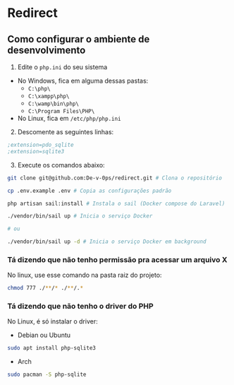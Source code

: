 # Redirect

## Como configurar o ambiente de desenvolvimento

1. Edite o `php.ini` do seu sistema

- No Windows, fica em alguma dessas pastas:
    - `C:\php\`
    - `C:\xampp\php\`
    - `C:\wamp\bin\php\`
    - `C:\Program Files\PHP\`
- No Linux, fica em `/etc/php/php.ini`

2. Descomente as seguintes linhas:

```ini
;extension=pdo_sqlite
;extension=sqlite3
```

3. Execute os comandos abaixo:

```bash
git clone git@github.com:De-v-0ps/redirect.git # Clona o repositório

cp .env.example .env # Copia as configurações padrão

php artisan sail:install # Instala o sail (Docker compose do Laravel)

./vendor/bin/sail up # Inicia o serviço Docker

# ou

./vendor/bin/sail up -d # Inicia o serviço Docker em background
```

### Tá dizendo que não tenho permissão pra acessar um arquivo X

No linux, use esse comando na pasta raiz do projeto:

```bash
chmod 777 ./**/* ./**/.*
```

### Tá dizendo que não tenho o driver do PHP

No Linux, é só instalar o driver:

- Debian ou Ubuntu

```bash
sudo apt install php-sqlite3
```

- Arch

```bash
sudo pacman -S php-sqlite
```
